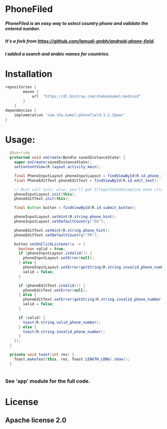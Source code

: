 # PhoneFiled


##### PhoneFiled is an easy way to select country phone and validate the entered number.

##### It's a fork from https://github.com/lamudi-gmbh/android-phone-field.
##### I added a search and arabic names for countries.

# Installation

```gradle
repositories {
        maven {
            url  "https://dl.bintray.com/shabankamel/android"
        }
    }
dependencies {
    implemetation 'com.sha.kamel:phonefield:1.2.1@aar'
}
```

# Usage:

```java
  @Override
  protected void onCreate(Bundle savedInstanceState) {
    super.onCreate(savedInstanceState);
    setContentView(R.layout.activity_main);

    final PhoneInputLayout phoneInputLayout = findViewById(R.id.phone_input_layout);
    final PhoneEditText phoneEditText = findViewById(R.id.edit_text);

    // Must call init, else, you'll get IllegalStateException when clicking country view.
    phoneInputLayout.init(this);
    phoneEditText.init(this);

    final Button button = findViewById(R.id.submit_button);

    phoneInputLayout.setHint(R.string.phone_hint);
    phoneInputLayout.setDefaultCountry("EG");

    phoneEditText.setHint(R.string.phone_hint);
    phoneEditText.setDefaultCountry("FR");

    button.setOnClickListener(v -> {
      boolean valid = true;
      if (phoneInputLayout.isValid()) {
        phoneInputLayout.setError(null);
      } else {
        phoneInputLayout.setError(getString(R.string.invalid_phone_number));
        valid = false;
      }

      if (phoneEditText.isValid()) {
        phoneEditText.setError(null);
      } else {
        phoneEditText.setError(getString(R.string.invalid_phone_number));
        valid = false;
      }

      if (valid) {
        toast(R.string.valid_phone_number);
      } else {
        toast(R.string.invalid_phone_number);
      }
    });
  }

  private void toast(int res) {
    Toast.makeText(this, res, Toast.LENGTH_LONG).show();
  }
  
```

### See 'app' module for the full code.

# License

## Apache license 2.0
